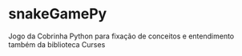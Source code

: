 # snakeGamePy
Jogo da Cobrinha Python para fixação de conceitos e entendimento também da biblioteca Curses
